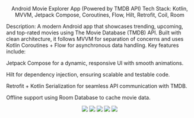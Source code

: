 <p align="center"> Android Movie Explorer App (Powered by TMDB API)
Tech Stack: Kotlin, MVVM, Jetpack Compose, Coroutines, Flow, Hilt, Retrofit, Coil, Room

Description:
A modern Android app that showcases trending, upcoming, and top-rated movies using The Movie Database (TMDB) API. Built with clean architecture, it follows MVVM for separation of concerns and uses Kotlin Coroutines + Flow for asynchronous data handling. Key features include:

Jetpack Compose for a dynamic, responsive UI with smooth animations.

Hilt for dependency injection, ensuring scalable and testable code.

Retrofit + Kotlin Serialization for seamless API communication with TMDB.

Offline support using Room Database to cache movie data.

</p>
<p align="center"> <img src="https://img.shields.io/badge/Kotlin-1.9.20-purple?logo=kotlin"> <img src="https://img.shields.io/badge/Jetpack_Compose-1.6.0-blue?logo=jetpack-compose"> <img src="https://img.shields.io/badge/retrofit_2.9.0-green?logo=retrofit"> <img src="https://img.shields.io/badge/Room_2.7.2-blue?logo=room"> <img src="https://img.shields.io/badge/Hilt_2.56.1-orange?logo=hilt"></p>

